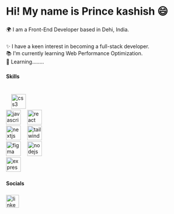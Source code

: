 <h1 align="left">Hi! My name is Prince kashish 😄</h1>

###

<p align="left">🌍  I am a Front-End Developer based in Dehi, India.</p>

###

<p align="left">✨ I have a keen interest in becoming a full-stack developer.<br>📚 I'm currently learning Web Performance Optimization.<br>🎯 Learning........</p>

###

<h4 align="left">Skills</h4>

###

<br clear="both">

<div align="left " display="flex >
  <div>
  <img src="https://skillicons.dev/icons?i=html" height="40" alt="html5 logo"  />
  <img width="10" />
  <img src="https://skillicons.dev/icons?i=css" height="40" alt="css3 logo"  />
  <img width="10" />
  </div>
  
  <div>
  <img src="https://skillicons.dev/icons?i=js" height="40" alt="javascript logo"  />
  <img width="10" />
  <img src="https://skillicons.dev/icons?i=react" height="40" alt="react logo"  />
  <img width="10" />
  </div>
  
  <div>
  <img src="https://skillicons.dev/icons?i=nextjs" height="40" alt="nextjs logo"  />
  <img width="10" />
  <img src="https://skillicons.dev/icons?i=tailwind" height="40" alt="tailwindcss logo"  />
  <img width="10" />
  </div>
  
  <div>
  <img src="https://skillicons.dev/icons?i=figma" height="40" alt="figma logo"  />
  <img width="10" />
  <img src="https://skillicons.dev/icons?i=nodejs" height="40" alt="nodejs logo"  />
  <img width="10" />
  </div>
  <div>
  <img src="https://skillicons.dev/icons?i=express" height="40" alt="express logo"  />
  </div>
</div>

###

<h4 align="left">Socials</h4>

###

<div align="left">
  <img src="https://img.shields.io/badge/LinkedIn-0A66C2?logo=linkedin&logoColor=white&style=for-the-badge" height="35" alt="linkedin logo"  />
</div>

###
